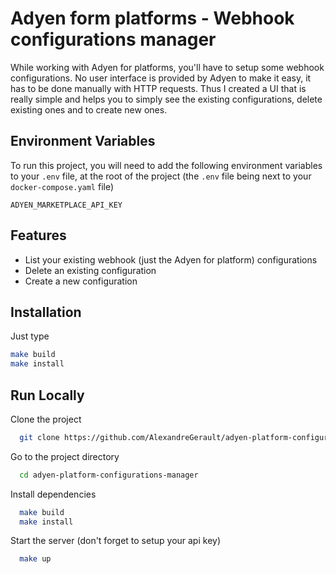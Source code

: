 # Adyen form platforms - Webhook configurations manager

While working with Adyen for platforms, you'll have to setup some webhook configurations. No user interface is provided by Adyen to make it easy, it has to be done manually with HTTP requests. Thus I created a UI that is really simple and helps you to simply see the existing configurations, delete existing ones and to create new ones.

## Environment Variables

To run this project, you will need to add the following environment variables to your `.env` file, at the root of the project (the `.env` file being next to your `docker-compose.yaml` file)

`ADYEN_MARKETPLACE_API_KEY`

## Features

- List your existing webhook (just the Adyen for platform) configurations
- Delete an existing configuration
- Create a new configuration

## Installation

Just type

```sh
make build
make install
```

## Run Locally

Clone the project

```bash
  git clone https://github.com/AlexandreGerault/adyen-platform-configurations-manager
```

Go to the project directory

```bash
  cd adyen-platform-configurations-manager
```

Install dependencies

```bash
  make build
  make install
```

Start the server (don't forget to setup your api key)

```bash
  make up
```
